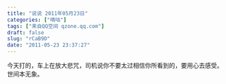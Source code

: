 ```yaml
---
title: "说说 2011年05月23日"
categories: ["嘀咕"]
tags: ["来自QQ空间 qzone.qq.com"]
draft: false
slug: "rCaB9D"
date: "2011-05-23 23:37:27"
---
```


今天打的，车上在放大悲咒，司机说你不要太过相信你所看到的，要用心去感受。世间本无象。
